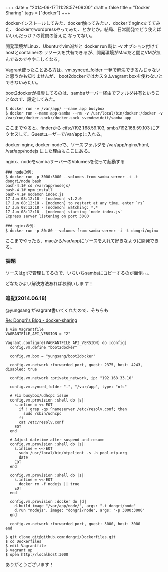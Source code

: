 +++
date = "2014-06-17T11:28:57+09:00"
draft = false
title = "Docker Sharing"
tags = ["docker"]
+++

dockerインストールしてみた、docker触ってみたい、dockerでnginx立ててみた、
dockerでwordpressやってみた、とかとか。結局、日常開発でどう使えばいいんだっけ？の質問の答えに
なってない。

開発環境がLinux、Ubuntuでvim派だと docker run 時に -v オプション付けてhostとcontainerの
リソースを共有できるが、開発環境がMacだと間にVMが挟んでるのでややこしくなる。

Vagrant使ったことある方は、vm.synced_folder 一発で解決できるんじゃないと思うかも知りませんが、
boot2dockerではカスタムvagrant boxを使わないとできないみたい。

boot2dockerが推奨してるのは、sambaサーバー経由でフォルダ共有ということなので、設定してみた。

```
$ docker run -v /var/app/ --name app busybox
$ docker run --name app-samba --rm -v /usr/local/bin/docker:/docker -v /var/run/docker.sock:/docker.sock svendowideit/samba app
```

ここまでやると、finderから cifs://192.168.59.103, smb://192.168.59.103 にアクセスして、Guestユーザーで/var/appに入れる。

docker-nginx, docker-nodeで、ソースフォルダを /var/app/nginx/html, /var/app/nodejs にした理由もここにある。

nginx、nodeをsambaサーバーのVolumesを使って起動する

```
### nodeの例：
$ docker run -p 3000:3000 --volumes-from samba-server -i -t dongri/node bash
bash-4.1# cd /var/app/nodejs/
bash-4.1# npm install
bash-4.1# nodemon index.js
17 Jun 08:12:18 - [nodemon] v1.2.0
17 Jun 08:12:18 - [nodemon] to restart at any time, enter `rs`
17 Jun 08:12:18 - [nodemon] watching: *.*
17 Jun 08:12:18 - [nodemon] starting `node index.js`
Express server listening on port 3000

### nginxの例：
$ docker run -p 80:80 --volumes-from samba-server -i -t dongri/nginx

```

ここまでやったら、macから/var/appにソースを入れて好きなように開発できる。

### 課題

ソースはgitで管理してるので、いちいちsambaにコピーするのが面倒。。。

どなたかよい解決方法あればお願いします！

### 追記(2014.06.18)

@yungsang がvagrant書いてくれたので、そちらも

[Re: Dongri's Blog - docker-sharing](http://qiita.com/yungsang/items/98dead73d54d580d4b78)

```
$ vim Vagrantfile
VAGRANTFILE_API_VERSION = "2"

Vagrant.configure(VAGRANTFILE_API_VERSION) do |config|
  config.vm.define "boot2docker"

  config.vm.box = "yungsang/boot2docker"

  config.vm.network :forwarded_port, guest: 2375, host: 4243, disabled: true

  config.vm.network :private_network, ip: "192.168.33.10"

  config.vm.synced_folder ".", "/var/app", type: "nfs"

  # Fix busybox/udhcpc issue
  config.vm.provision :shell do |s|
    s.inline = <<-EOT
      if ! grep -qs ^nameserver /etc/resolv.conf; then
        sudo /sbin/udhcpc
      fi
      cat /etc/resolv.conf
    EOT
  end

  # Adjust datetime after suspend and resume
  config.vm.provision :shell do |s|
    s.inline = <<-EOT
      sudo /usr/local/bin/ntpclient -s -h pool.ntp.org
      date
    EOT
  end

  config.vm.provision :shell do |s|
    s.inline = <<-EOT
      docker rm -f nodejs || true
    EOT
  end

  config.vm.provision :docker do |d|
    d.build_image "/var/app/node/", args: "-t dongri/node"
    d.run "nodejs", image: "dongri/node", args: "-p 3000:3000"
  end

  config.vm.network :forwarded_port, guest: 3000, host: 3000
end
```

```
$ git clone git@github.com:dongri/Dockerfiles.git
$ cd Dockerfiles
$ edit Vagrantfile
$ vagrant up
$ open http://localhost:3000
```

ありがとうございます！
